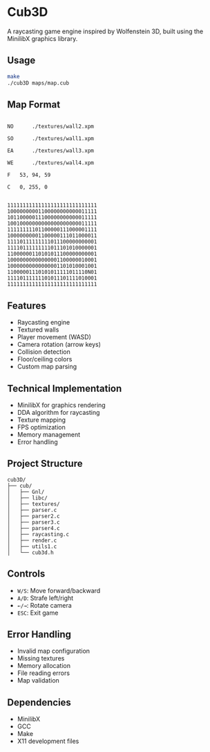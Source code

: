 # Cub3D

A raycasting game engine inspired by Wolfenstein 3D, built using the MinilibX graphics library.
## Usage
```bash
make
./cub3D maps/map.cub
```

## Map Format
```

NO		./textures/wall2.xpm

SO		./textures/wall1.xpm

EA		./textures/wall3.xpm

WE		./textures/wall4.xpm

F	53, 94, 59

C	0, 255, 0


11111111111111111111111111111
10000000001100000000000011111
10110000011100000000000011111
10010000000000000000000011111
11111111101100000111000001111
10000000001100000111011000011
11110111111111011100000000001
11110111111111011101010000001
11000000110101011100000000001
10000000000000001100000010001
10000000000000001101010001001
11000001110101011111011110N01
11110111111101011101111010001
11111111111111111111111111111
```

## Features
- Raycasting engine
- Textured walls
- Player movement (WASD)
- Camera rotation (arrow keys)
- Collision detection
- Floor/ceiling colors
- Custom map parsing

## Technical Implementation
- MinilibX for graphics rendering
- DDA algorithm for raycasting
- Texture mapping
- FPS optimization
- Memory management
- Error handling

## Project Structure
```
cub3D/
├── cub/
│   ├── Gnl/
│   ├── libc/
│   ├── textures/
│   ├── parser.c
│   ├── parser2.c
│   ├── parser3.c
│   ├── parser4.c
│   ├── raycasting.c
│   ├── render.c
│   ├── utils1.c
│   └── cub3d.h
```

## Controls
- `W/S`: Move forward/backward
- `A/D`: Strafe left/right
- `←/→`: Rotate camera
- `ESC`: Exit game

## Error Handling
- Invalid map configuration
- Missing textures
- Memory allocation
- File reading errors
- Map validation

## Dependencies
- MinilibX
- GCC
- Make
- X11 development files
